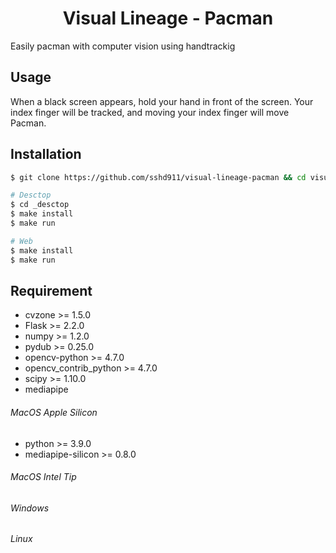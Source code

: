 <h1 align='center'>Visual Lineage - Pacman</h1>
Easily pacman with computer vision using handtrackig

## Usage

When a black screen appears, hold your hand in front of the screen. Your index finger will be tracked, and moving your index finger will move Pacman.

## Installation

```bash
$ git clone https://github.com/sshd911/visual-lineage-pacman && cd visual-lineage-pacman

# Desctop
$ cd _desctop
$ make install
$ make run

# Web
$ make install
$ make run
```

## Requirement

- cvzone >= 1.5.0
- Flask >= 2.2.0
- numpy >= 1.2.0
- pydub >= 0.25.0
- opencv-python >= 4.7.0
- opencv_contrib_python >= 4.7.0
- scipy >= 1.10.0
- mediapipe

###### MacOS Apple Silicon

- python >= 3.9.0
- mediapipe-silicon >= 0.8.0

###### MacOS Intel Tip

###### Windows

###### Linux
